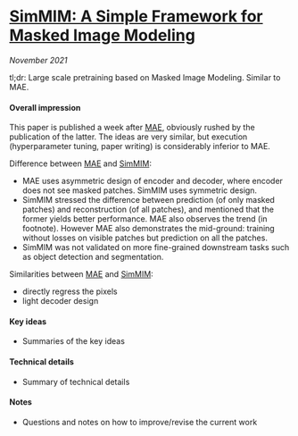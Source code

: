 # [SimMIM: A Simple Framework for Masked Image Modeling](https://arxiv.org/abs/2111.09886)

_November 2021_

tl;dr: Large scale pretraining based on Masked Image Modeling. Similar to MAE.

#### Overall impression
This paper is published a week after [MAE](mae.md), obviously rushed by the publication of the latter. The ideas are very similar, but execution (hyperparameter tuning, paper writing) is considerably inferior to MAE.


Difference between [MAE](mae.md) and [SimMIM](simmim.md):

- MAE uses asymmetric design of encoder and decoder, where encoder does not see masked patches. SimMIM uses symmetric design.
- SimMIM stressed the difference between prediction (of only masked patches) and reconstruction (of all patches), and mentioned that the former yields better performance. MAE also observes the trend (in footnote). However MAE also demonstrates the mid-ground: training without losses on visible patches but prediction on all the patches.
- SimMIM was not validated on more fine-grained downstream tasks such as object detection and segmentation.

Similarities between [MAE](mae.md) and [SimMIM](simmim.md):

- directly regress the pixels
- light decoder design

#### Key ideas
- Summaries of the key ideas

#### Technical details
- Summary of technical details

#### Notes
- Questions and notes on how to improve/revise the current work
